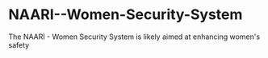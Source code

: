 # NAARI--Women-Security-System
The NAARI - Women Security System is likely aimed at enhancing women's safety
